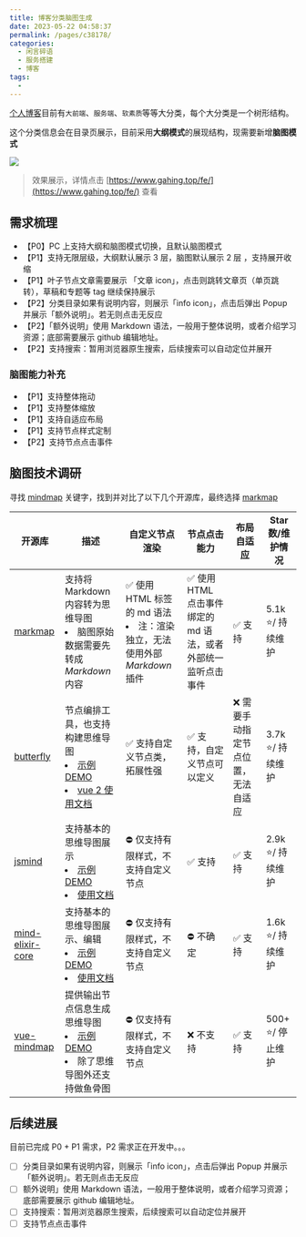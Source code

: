 ```yaml
---
title: 博客分类脑图生成
date: 2023-05-22 04:58:37
permalink: /pages/c38178/
categories: 
  - 闲言碎语
  - 服务搭建
  - 博客
tags: 
  - 
---
```


[个人博客](https://www.gahing.top)目前有`大前端`、`服务端`、`软素质`等等大分类，每个大分类是一个树形结构。

这个分类信息会在目录页展示，目前采用**大纲模式**的展现结构，现需要新增**脑图模式**

<!-- more -->

![](https://cdn.jsdelivr.net/gh/francecil/cdn-resouce/uploads/fe-mindmap-0522.png)
> 效果展示，详情点击 [https://www.gahing.top/fe/](https://www.gahing.top/fe/) 查看

## 需求梳理

- 【P0】PC 上支持大纲和脑图模式切换，且默认脑图模式
- 【P1】支持无限层级，大纲默认展示 3 层，脑图默认展示 2 层 ，支持展开收缩
- 【P1】叶子节点文章需要展示 「文章 icon」，点击则跳转文章页（单页跳转），草稿和专题等 tag 继续保持展示
- 【P2】分类目录如果有说明内容，则展示「info icon」，点击后弹出 Popup 并展示「额外说明」。若无则点击无反应
- 【P2】「额外说明」使用 Markdown 语法，一般用于整体说明，或者介绍学习资源；底部需要展示 github 编辑地址。
- 【P2】支持搜索：暂用浏览器原生搜索，后续搜索可以自动定位并展开


### 脑图能力补充

- 【P1】支持整体拖动
- 【P1】支持整体缩放
- 【P1】支持自适应布局
- 【P1】支持节点样式定制
- 【P2】支持节点点击事件



## 脑图技术调研

寻找 [mindmap](https://github.com/topics/mindmap) 关键字，找到并对比了以下几个开源库，最终选择 [markmap](https://github.com/markmap/markmap)


| **开源库**|**描述**|**自定义节点渲染**| **节点点击能力**| **布局自适应**|**Star数/维护情况** |
| ----  | ------- | ------------ | ---------------- | ------------------ | -------- |
| [markmap](https://github.com/markmap/markmap)                     | 支持将 Markdown 内容转为思维导图<li/> 脑图原始数据需要先转成 *Markdown* 内容                                                                                                                             | ✅ 使用 HTML 标签的 md 语法<li/>注：渲染独立，无法使用外部 *Markdown* 插件 | ✅ 使用 HTML 点击事件绑定的 md 语法，或者外部统一监听点击事件 | ✅ 支持               | 5.1k ⭐️/ 持续维护                 |
| [butterfly](https://github.com/alibaba/butterfly)                 | 节点编排工具，也支持构建思维导图<li/> [示例 DEMO](https://butterfly-dag.gitee.io/butterfly-dag/demo/analysis)<li/> [vue 2 使用文档](https://github.com/alibaba/butterfly/blob/master/docs/zh-CN/vue.md) | ✅ 支持自定义节点类，拓展性强                                    | ✅ 支持，自定义节点可以定义                       | ❌ 需要手动指定节点位置，无法自适应 | 3.7k ⭐️/ 持续维护                 |
| [jsmind](https://github.com/hizzgdev/jsmind)                      | 支持基本的思维导图展示 <li/>  [示例 DEMO](https://hizzgdev.github.io/jsmind/example/2_features.html) <li/> [使用文档](https://hizzgdev.github.io/jsmind/docs/zh/1.usage.html)                      | ⛔️ 仅支持有限样式，不支持自定义节点                                | ✅ 支持                                 | ✅ 支持               | 2.9k ⭐️/ 持续维护                 |
| [mind-elixir-core](https://github.com/ssshooter/mind-elixir-core) | 支持基本的思维导图展示、编辑 <li/> [示例 DEMO](https://codesandbox.io/s/mind-elixir-vue-forked-udwubf?file=/src/App.vue) <li/> [使用文档](https://doc.mind-elixir.com/)                               | ⛔️ 仅支持有限样式，不支持自定义节点                                | ⛔️ 不确定                               | ✅ 支持               | 1.6k ⭐️/ 持续维护                 |
| [vue-mindmap](https://github.com/anteriovieira/vue-mindmap)       | 提供输出节点信息生成思维导图 <li/>  [示例 DEMO](https://codesandbox.io/s/jv7pl7wn15?ref=madewithvuejs.com)   <li/> 除了思维导图外还支持做鱼骨图                                                                 | ⛔️ 仅支持有限样式，不支持自定义节点                                | ❌ 不支持                                | ✅ 支持               | 500+ ⭐️/ 停止维护                 |

## 后续进展

目前已完成 P0 + P1 需求，P2 需求正在开发中。。。

- [ ] 分类目录如果有说明内容，则展示「info icon」，点击后弹出 Popup 并展示「额外说明」。若无则点击无反应
- [ ] 额外说明」使用 Markdown 语法，一般用于整体说明，或者介绍学习资源；底部需要展示 github 编辑地址。
- [ ] 支持搜索：暂用浏览器原生搜索，后续搜索可以自动定位并展开
- [ ] 支持节点点击事件